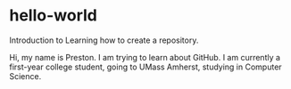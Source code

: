 # hello-world
Introduction to Learning how to create a repository.

Hi, my name is Preston. I am trying to learn about GitHub.
I am currently a first-year college student, going to UMass Amherst, studying in Computer Science.
